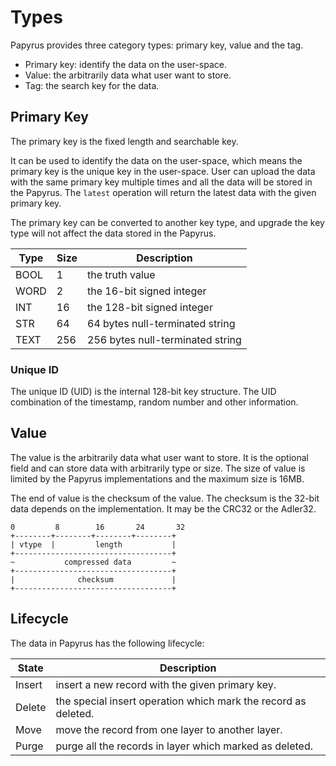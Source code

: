 # Types

Papyrus provides three category types: primary key, value and the tag.

- Primary key: identify the data on the user-space.
- Value: the arbitrarily data what user want to store.
- Tag: the search key for the data.

## Primary Key

The primary key is the fixed length and searchable key.

It can be used to identify the data on the user-space, which means
the primary key is the unique key in the user-space. User can upload
the data with the same primary key multiple times and all the data
will be stored in the Papyrus. The `latest` operation will return the
latest data with the given primary key.

The primary key can be converted to another key type, and upgrade the
key type will not affect the data stored in the Papyrus.

| Type | Size | Description                      |
| ---- | ---- | -------------------------------- |
| BOOL | 1    | the truth value                  |
| WORD | 2    | the 16-bit signed integer        |
| INT  | 16   | the 128-bit signed integer       |
| STR  | 64   | 64 bytes null-terminated string  |
| TEXT | 256  | 256 bytes null-terminated string |

### Unique ID

The unique ID (UID) is the internal 128-bit key structure. The UID
combination of the timestamp, random number and other information.

## Value

The value is the arbitrarily data what user want to store. It is the optional
field and can store data with arbitrarily type or size. The size of value is
limited by the Papyrus implementations and the maximum size is 16MB.

The end of value is the checksum of the value. The checksum is the 32-bit data
depends on the implementation. It may be the CRC32 or the Adler32.

    0         8        16       24       32
    +--------+--------+--------+--------+
    | vtype  |         length           |
    +-----------------------------------+
    ~           compressed data         ~
    +-----------------------------------+
    |              checksum             |
    +-----------------------------------+

## Lifecycle

The data in Papyrus has the following lifecycle:

| State  | Description                                                    |
| ------ | -------------------------------------------------------------- |
| Insert | insert a new record with the given primary key.                |
| Delete | the special insert operation which mark the record as deleted. |
| Move   | move the record from one layer to another layer.               |
| Purge  | purge all the records in layer which marked as deleted.        |
